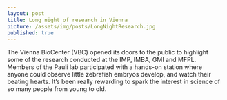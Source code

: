 ```yaml
---
layout: post
title: Long night of research in Vienna
picture: /assets/img/posts/LongNightResearch.jpg
published: true
---
```

The Vienna BioCenter (VBC) opened its doors to the public to highlight some of the research conducted at the IMP, IMBA, GMI and MFPL. Members of the Pauli lab participated with a hands-on station where anyone could observe little zebrafish embryos develop, and watch their beating hearts. It’s been really rewarding to spark the interest in science of so many people from young to old.
